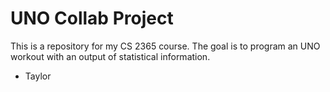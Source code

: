# UNO Collab Project

This is a repository for my CS 2365 course. The goal is to program an UNO workout with an output of statistical information.

- Taylor
